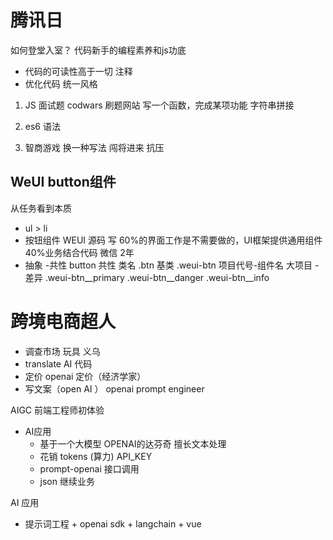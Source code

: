 # 腾讯日
如何登堂入室？
代码新手的编程素养和js功底




- 代码的可读性高于一切
     注释 
- 优化代码
     统一风格



1. JS 面试题
     codwars
     刷题网站
     写一个函数，完成某项功能
     字符串拼接


2. es6 语法


3. 智商游戏
     换一种写法 
     闯将进来  抗压


## WeUI button组件
从任务看到本质
- ul > li
- 按钮组件  WEUI 源码  写
     60%的界面工作是不需要做的，UI框架提供通用组件
     40%业务结合代码
     微信 2年 
- 抽象
     -共性 
          button 共性 类名 .btn 基类  .weui-btn
          项目代号-组件名 大项目
     -差异
          .weui-btn__primary
          .weui-btn__danger
          .weui-btn__info





 # 跨境电商超人

- 调查市场 玩具 义乌
- translate AI 代码
- 定价 openai 定价（经济学家）
- 写文案（open AI ） openai prompt engineer


AIGC 前端工程师初体验
- AI应用
     - 基于一个大模型
          OPENAI的达芬奇 擅长文本处理
     - 花销
          tokens (算力)
          API_KEY
     - prompt-openai 接口调用
     - json 继续业务

AI 应用
- 提示词工程 + openai sdk + langchain + vue





























